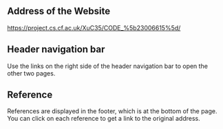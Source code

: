 ## Address of the Website

https://project.cs.cf.ac.uk/XuC35/CODE_%5b23006615%5d/

## Header navigation bar

Use the links on the right side of the header navigation bar to open the other two pages.

## Reference

References are displayed in the footer, which is at the bottom of the page. You can click on each reference to get a link to the original address.
